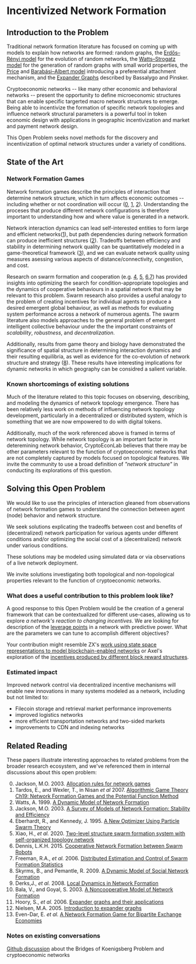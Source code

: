 # Incentivized Network Formation

## Introduction to the Problem

Traditional network formation literature has focused on coming up with models to explain how networks are formed: random graphs, the [Erdős–Rényi model](https://www.renyi.hu/~p_erdos/1959-11.pdf) for the evolution of random networks, the [Watts–Strogatz model](http://worrydream.com/refs/Watts-CollectiveDynamicsOfSmallWorldNetworks.pdf) for the generation of random graphs with small world properties, the [Price](https://www.science.org/doi/10.1126/science.149.3683.510) and  [Barabási–Albert model](https://arxiv.org/abs/cond-mat/0106096) introducing a preferential attachment mechanism, and the [Expander Graphs](http://citeseerx.ist.psu.edu/viewdoc/download?doi=10.1.1.393.1430&rep=rep1&type=pdf) described by Bassalygo and Pinsker. 

Cryptoeconomic networks -- like many other economic and behavioral networks -- present the opportunity to define microeconomic structures that can enable specific targerted macro network structures to emerge. Being able to incentivize the formation of specific network topologies and influence network structural parameters is a powerful tool in token economic design with applications in  geographic incentivization and market and payment network design.

This Open Problem seeks novel methods for the discovery and incentivization of optimal network structures under a variety of conditions.

## State of the Art

### Network Formation Games

Network formation games describe the principles of interaction that determine network structure, which in turn affects economic outcomes -- including whether or not coordination will occur ([0](https://authors.library.caltech.edu/79723/1/sswp1160.pdf), [1](https://dir.ilam.ac.ir/mozafar/gt/s15/Nisan_Non-printable.pdf#page=508), [2](http://citeseerx.ist.psu.edu/viewdoc/download?doi=10.1.1.454.9588&rep=rep1&type=pdf)). Understanding the proceses that produce different network configurations is therefore important to understanding how and where value is generated in a network.

Network interaction dynamics can lead self-interested entities to form large and efficient networks([1](https://dir.ilam.ac.ir/mozafar/gt/s15/Nisan_Non-printable.pdf#page=508)), but path dependencies during network formation can produce inefficient structures ([2](http://citeseerx.ist.psu.edu/viewdoc/download?doi=10.1.1.454.9588&rep=rep1&type=pdf)). Tradeoffs between efficiency and stability in determining network quality can be quantitatively modeled in a game-theoretical framework ([3](https://web.stanford.edu/~jacksonm/netsurv.pdf)), and we can evaluate network quality using measures asessing various aspects of distance/connectivity, congestion, and cost. 

Research on swarm formation and cooperation (e.g. [4](http://www.ppgia.pucpr.br/~alceu/mestrado/aula3/PSO_2.pdf), [5](https://www.sciencedirect.com/science/article/pii/S0925231219316558), [6](http://utpedia.utp.edu.my/16515/),[7](https://ieeexplore.ieee.org/abstract/document/1655446)) has provided insights into optimizing the search for condition-appropriate topologies and the dynamics of cooperative behaviours in a spatial network that may be relevant to this problem. Swarm research also provides a useful analogy to the problem of creating incentives for individual agents to produce a desired emergent global behaviour, as well as methods for evaluating system performance across a network of numerous agents. The swarm literature also models approaches to the general problem of emergent intelligent collective behaviour under the the important constraints of *scalability*, *robustness*, and *decentralization*.

Additionally, results from game theory and biology have demonstrated the significance of spatial structure in determining interaction dynamics and their resulting equilibria, as well as evidence for the co-evolution of network structure and strategy ([8](https://link.springer.com/chapter/10.1007/978-3-642-01284-6_11)). These results have interesting implications for dynamic networks in which geography can be considred a salient variable.

### Known shortcomings of existing solutions

Much of the literature related to this topic focuses on  observing, describing,  and modeling the dynamics of network topology emergence. There has been relatively less work on methods of influencing network topology development, particularly in a decentralized or distributed system, which is something that we are now empowered to do with digital tokens.

Additionally, much of the work referenced above is framed in terms of network topology. While network topology is an important factor in deteremining network behavior, CryptoEconLab believes that there may be other parameters relevant to the function of cryptoeconomic networks that are not completely captured by models focused on topological features. We invite the community to use a broad definition of *"network structure"* in conducting its explorations of this question. 

## Solving this Open Problem

We would like to use the principles of interaction gleaned from observations of network formation games to understand the connection between agent (node) behavior and network structure.

We seek solutions explicating the tradeoffs between cost and benefits of (decentralized) network participation for various agents under different conditions and/or optimizing the social cost of a (decentralized) network under various conditions. 

These solutions may be modeled using simulated data or via observations of a live network deployment. 

We invite solutions investigating both topological and non-topological properties relevant to the function of cryptoeconomic networks.

### What does a useful contribution to this problem look like?

A good response to this Open Problem would be the creation of a general framework that can be contextualized for different use-cases, allowing us to explore *a network's reaction to changing incentives*. We are looking for description of the [leverage points](http://www.donellameadows.org/wp-content/userfiles/Leverage_Points.pdf) in a network with predictive power. What are the parameters we can tune to accomplish different objectives?

Your contribution might resemble ZX's [work using state space representations to model blockchain-enabled networks](https://research.protocol.ai/publications/on-modeling-blockchain-enabled-economic-networks-as-stochastic-dynamical-systems/2020zhang.pdf) or Axel's exploration of the [incentives produced by different block reward structures](https://hackmd.io/@R02mDHrYQ3C4PFmNaxF5bw/B1A_BSztt).

### Estimated impact

Improved network control via decentralized incentive mechanisms will enable new innovations in many systems modeled as a network, including but not limited to:
- Filecoin storage and retrieval market performance improvements 
- improved logistics networks
- more efficient transportation networks and two-sided markets
- improvements to CDN and indexing networks

## Related Reading

These papers illustrate interesting approaches to related problems from the broader research ecosystem, and we've referenced them in internal discussions about this open problem: 

0. Jackson, M.O. 2003. [Allocation rules for network games](https://authors.library.caltech.edu/79723/1/sswp1160.pdf)
1. Tardos, E., and Wexler, T., in Nisan _et al_ 2007. [Algorithmic Game Theory Ch19: Network Formation Games and the Potential Function Method](https://dir.ilam.ac.ir/mozafar/gt/s15/Nisan_Non-printable.pdf#page=508)
2. Watts, A. 1999. [A Dynamic Model of Network Formation](http://citeseerx.ist.psu.edu/viewdoc/download?doi=10.1.1.454.9588&rep=rep1&type=pdf)
3. Jackson, M.O. 2003. [A Survey of Models of Network Formation: Stability and Efficiency](https://web.stanford.edu/~jacksonm/netsurv.pdf)
4. Eberhardt, R., and Kennedy, J. 1995. [A New Optimizer Using Particle Swarm Theory](http://www.ppgia.pucpr.br/~alceu/mestrado/aula3/PSO_2.pdf)
5. Xiao, H., _et al._ 2020. [Two-level structure swarm formation system with self-organized topology network](https://www.sciencedirect.com/science/article/pii/S0925231219316558)
6. Dennis, L.K.H. 2015. [Cooperative Network Formation between Swarm Robots](http://utpedia.utp.edu.my/16515/)
7. Freeman, R.A., _et al._ 2006. [Distributed Estimation and Control of Swarm Formation Statistics](https://ieeexplore.ieee.org/abstract/document/1655446)
8. Skyrms, B., and Pemantle, R. 2009. [A Dynamic Model of Social Network Formation](https://link.springer.com/chapter/10.1007/978-3-642-01284-6_11)
9. Derks,J., _et al._ 2008. [Local Dynamics in Network Formation](https://dke.maastrichtuniversity.nl/f.thuijsman/local%20dynamics.pdf)
10. Bala, V., and Goyal, S. 2003. [A Noncooperative Model of Network Formation](https://onlinelibrary.wiley.com/doi/abs/10.1111/1468-0262.00155)
11. Hoory, S., _et al._ 2006. [Expander graphs and their applications](https://www.ams.org/journals/bull/2006-43-04/S0273-0979-06-01126-8/S0273-0979-06-01126-8.pdf)
12. Nielsen, M.A. 2005. [Introduction to expander graphs](https://michaelnielsen.org/blog/archive/notes/expander_graphs.pdf)
13. Even-Dar, E. _et al._ [A Network Formation Game for Bipartite Exchange Economies](https://www.cis.upenn.edu/~mkearns/papers/econform.pdf)

### Notes on existing conversations

[Github discussion](https://github.com/protocol/CryptoEconLab/discussions/5#discussioncomment-1942506) about the Bridges of Koenigsberg Problem and cryptoeconomic networks


